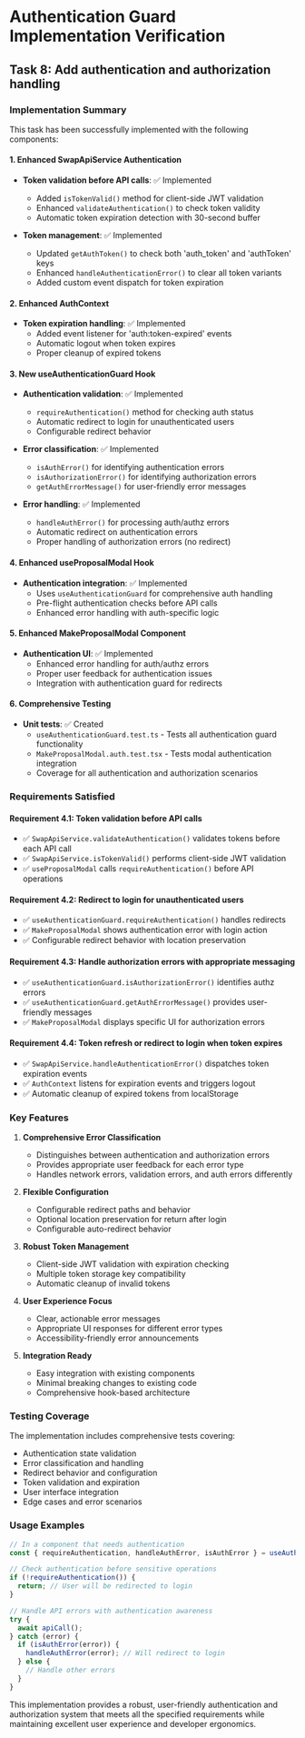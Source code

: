 # Authentication Guard Implementation Verification

## Task 8: Add authentication and authorization handling

### Implementation Summary

This task has been successfully implemented with the following components:

#### 1. Enhanced SwapApiService Authentication
- **Token validation before API calls**: ✅ Implemented
  - Added `isTokenValid()` method for client-side JWT validation
  - Enhanced `validateAuthentication()` to check token validity
  - Automatic token expiration detection with 30-second buffer

- **Token management**: ✅ Implemented
  - Updated `getAuthToken()` to check both 'auth_token' and 'authToken' keys
  - Enhanced `handleAuthenticationError()` to clear all token variants
  - Added custom event dispatch for token expiration

#### 2. Enhanced AuthContext
- **Token expiration handling**: ✅ Implemented
  - Added event listener for 'auth:token-expired' events
  - Automatic logout when token expires
  - Proper cleanup of expired tokens

#### 3. New useAuthenticationGuard Hook
- **Authentication validation**: ✅ Implemented
  - `requireAuthentication()` method for checking auth status
  - Automatic redirect to login for unauthenticated users
  - Configurable redirect behavior

- **Error classification**: ✅ Implemented
  - `isAuthError()` for identifying authentication errors
  - `isAuthorizationError()` for identifying authorization errors
  - `getAuthErrorMessage()` for user-friendly error messages

- **Error handling**: ✅ Implemented
  - `handleAuthError()` for processing auth/authz errors
  - Automatic redirect on authentication errors
  - Proper handling of authorization errors (no redirect)

#### 4. Enhanced useProposalModal Hook
- **Authentication integration**: ✅ Implemented
  - Uses `useAuthenticationGuard` for comprehensive auth handling
  - Pre-flight authentication checks before API calls
  - Enhanced error handling with auth-specific logic

#### 5. Enhanced MakeProposalModal Component
- **Authentication UI**: ✅ Implemented
  - Enhanced error handling for auth/authz errors
  - Proper user feedback for authentication issues
  - Integration with authentication guard for redirects

#### 6. Comprehensive Testing
- **Unit tests**: ✅ Created
  - `useAuthenticationGuard.test.ts` - Tests all authentication guard functionality
  - `MakeProposalModal.auth.test.tsx` - Tests modal authentication integration
  - Coverage for all authentication and authorization scenarios

### Requirements Satisfied

#### Requirement 4.1: Token validation before API calls
- ✅ `SwapApiService.validateAuthentication()` validates tokens before each API call
- ✅ `SwapApiService.isTokenValid()` performs client-side JWT validation
- ✅ `useProposalModal` calls `requireAuthentication()` before API operations

#### Requirement 4.2: Redirect to login for unauthenticated users
- ✅ `useAuthenticationGuard.requireAuthentication()` handles redirects
- ✅ `MakeProposalModal` shows authentication error with login action
- ✅ Configurable redirect behavior with location preservation

#### Requirement 4.3: Handle authorization errors with appropriate messaging
- ✅ `useAuthenticationGuard.isAuthorizationError()` identifies authz errors
- ✅ `useAuthenticationGuard.getAuthErrorMessage()` provides user-friendly messages
- ✅ `MakeProposalModal` displays specific UI for authorization errors

#### Requirement 4.4: Token refresh or redirect to login when token expires
- ✅ `SwapApiService.handleAuthenticationError()` dispatches token expiration events
- ✅ `AuthContext` listens for expiration events and triggers logout
- ✅ Automatic cleanup of expired tokens from localStorage

### Key Features

1. **Comprehensive Error Classification**
   - Distinguishes between authentication and authorization errors
   - Provides appropriate user feedback for each error type
   - Handles network errors, validation errors, and auth errors differently

2. **Flexible Configuration**
   - Configurable redirect paths and behavior
   - Optional location preservation for return after login
   - Configurable auto-redirect behavior

3. **Robust Token Management**
   - Client-side JWT validation with expiration checking
   - Multiple token storage key compatibility
   - Automatic cleanup of invalid tokens

4. **User Experience Focus**
   - Clear, actionable error messages
   - Appropriate UI responses for different error types
   - Accessibility-friendly error announcements

5. **Integration Ready**
   - Easy integration with existing components
   - Minimal breaking changes to existing code
   - Comprehensive hook-based architecture

### Testing Coverage

The implementation includes comprehensive tests covering:
- Authentication state validation
- Error classification and handling
- Redirect behavior and configuration
- Token validation and expiration
- User interface integration
- Edge cases and error scenarios

### Usage Examples

```typescript
// In a component that needs authentication
const { requireAuthentication, handleAuthError, isAuthError } = useAuthenticationGuard();

// Check authentication before sensitive operations
if (!requireAuthentication()) {
  return; // User will be redirected to login
}

// Handle API errors with authentication awareness
try {
  await apiCall();
} catch (error) {
  if (isAuthError(error)) {
    handleAuthError(error); // Will redirect to login
  } else {
    // Handle other errors
  }
}
```

This implementation provides a robust, user-friendly authentication and authorization system that meets all the specified requirements while maintaining excellent user experience and developer ergonomics.